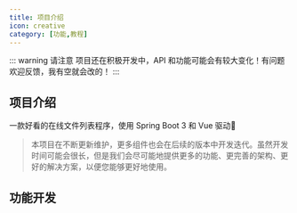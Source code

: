```yaml
---
title: 项目介绍
icon: creative
category: [功能,教程]
---
```


::: warning 请注意
项目还在积极开发中，API 和功能可能会有较大变化！有问题欢迎反馈，我有空就会改的！
:::

## 项目介绍

一款好看的在线文件列表程序，使用 Spring Boot 3 和 Vue 驱动:rocket:

> 本项目在不断更新维护，更多组件也会在后续的版本中开发迭代。虽然开发时间可能会很长，但是我们会尽可能地提供更多的功能、更完善的架构、更好的解决方案，以便您能够更好地使用。

## 功能开发

